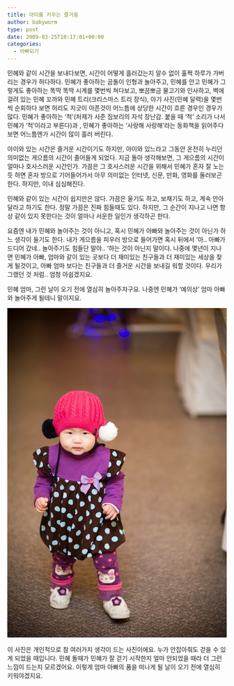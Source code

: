 ```yaml
---
title: 아이를 키우는 즐거움
author: babyworm
type: post
date: 2009-03-25T10:17:01+00:00
categories:
  - 아빠되기
---
```

민혜와 같이 시간을 보내다보면, 시간이 어떻게 흘러갔는지 알수 없이 훌쩍 하루가 가버리는 경우가 허다하다.
민혜가 좋아하는 곰돌이 인형과 놀아주고, 민혜를 안고 민혜가 그렇게도 좋아하는 똑딱 똑딱 시계를 몇번씩 쳐다보고, 뽀끔뽀금 물고기와 인사하고, 벽에 걸려 있는 민혜 꼬까와 민혜 트리(크리스마스 트리 장식), 아기 사진(민혜 달력)을 몇번씩 순회하다 보면 허리도 지긋이 아픈것이 어느틈에 상당한 시간이 흐른 경우인 경우가 많다.
민혜가 좋아하는 ‘척'(처제가 사준 짐보리의 자석 장난감. 붙을 때 ‘척’ 소리가 나서 민혜가 ‘척’이라고 부른다)과 , 민혜가 좋아하는 ‘사랑해 사랑해’라는 동화책을 읽어주다 보면 어느틈엔가 시간이 많이 흘러 버린다.

아이와 있는 시간은 즐거운 시간이기도 하지만, 아이와 있느라고 그동안 온전히 누리던 의미없는 게으름의 시간이 줄어들게 되었다. 지금 돌아 생각해보면, 그 게으름의 시간이 얼마나 호사스러운 시간인가.
가끔은 그 호사스러운 시간을 위해서 민혜가 혼자 잘 노는 듯 하면 혼자 방으로 기어들어가서 아무 의미없는 인터넷, 신문, 만화, 영화를 둘러보곤 한다. 하지만, 이내 심심해진다.

민혜와 같이 있는 시간이 쉽지만은 않다. 가끔은 울기도 하고, 보채기도 하고, 계속 안아달라고 하기도 한다. 정말 가끔은 진짜 힘들때도 있다. 하지만, 그 순간이 지나고 나면 항상 같이 있지 못한다는 것이 얼마나 서운한 일인가 생각하곤 한다.

요즘엔 내가 민혜와 놀아주는 것이 아니고, 혹시 민혜가 아빠와 놀아주는 것이 아닌가 하느 생각이 들기도 한다. 내가 게으름을 피우러 방으로 들어가면 혹시 뒤에서 ‘아.. 아빠가 드디어 갔네.. 놀아주기도 힘들단 말야.. ‘하는 것이 아닌지 말이다.
나중에 몇년이 지나면 민혜가 아빠, 엄마와 같이 있는 곳보다 더 재미있는 친구들과 더 재미있는 세상을 찾게 될것이고, 아빠 엄마 보다는 친구들과 더 즐거운 시간을 보내길 워할 것이다. 우리가 그랬던 것 처럼..
엄청 아쉽겠지요.

민혜 엄마, 그런 날이 오기 전에 열심히 놀아주자구요.
나중엔 민혜가 ‘예의상’ 엄마 아빠와 놀아주게 될테니 말이지요.

<img src="minhye_001.JPG">

이 사진은 개인적으로 참 여러가지 생각이 드는 사진이에요. 누가 안잡아줘도 걷을 수 있게 되었을 때입니다. 민혜 돌때가 민혜가 잘 걷기 시작한지 얼마 안되었을 때라 더 그런 느낌이 드는지 모르겠어요.
이렇게 엄마 아빠의 품을 떠나게 될 날이 오기 전에 열심히 키워야겠지요.
